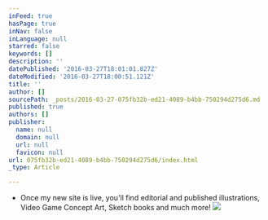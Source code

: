 ```yaml
---
inFeed: true
hasPage: true
inNav: false
inLanguage: null
starred: false
keywords: []
description: ''
datePublished: '2016-03-27T18:01:01.827Z'
dateModified: '2016-03-27T18:00:51.121Z'
title: ''
author: []
sourcePath: _posts/2016-03-27-075fb32b-ed21-4089-b4bb-750294d275d6.md
published: true
authors: []
publisher:
  name: null
  domain: null
  url: null
  favicon: null
url: 075fb32b-ed21-4089-b4bb-750294d275d6/index.html
_type: Article

---
```

* Once my new site is live, you'll find editorial and published illustrations, Video Game Concept Art, Sketch books and much more! ![](https://the-grid-user-content.s3-us-west-2.amazonaws.com/6e4ad0fc-45b9-4c1a-9efc-129ae8ebdd72.jpg)